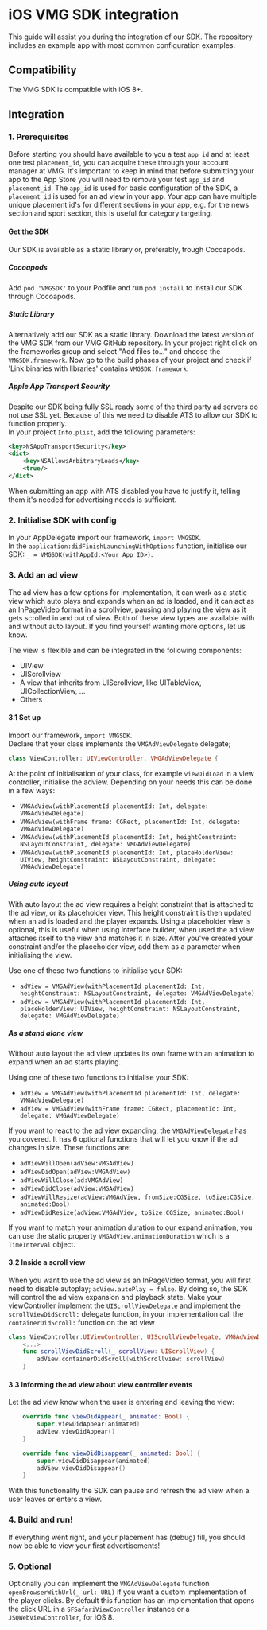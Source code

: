 # iOS VMG SDK integration

This guide will assist you during the integration of our SDK. The repository includes an example app with most common configuration examples.

## Compatibility

The VMG SDK is compatible with iOS 8+.

## Integration

### 1. Prerequisites

Before starting you should have available to you a test `app_id` and at least one test `placement_id`, you can acquire these through your account manager at VMG. It's important to keep in mind that before submitting your app to the App Store you will need to remove your test `app_id` and `placement_id`. The `app_id` is used for basic configuration of the SDK, a `placement_id` is used for an ad view in your app. Your app can have multiple unique placement id's for different sections in your app, e.g. for the news section and sport section, this is useful for category targeting.

#### Get the SDK

Our SDK is available as a static library or, preferably, trough Cocoapods.

##### Cocoapods

Add `pod 'VMGSDK'` to your Podfile and run `pod install` to install our SDK through Cocoapods.

##### Static Library

Alternatively add our SDK as a static library. Download the latest version of the VMG SDK from our VMG GitHub repository. In your project right click on the frameworks group and select "Add files to..." and choose the `VMGSDK.framework`. Now go to the build phases of your project and check if 'Link binaries with libraries' contains `VMGSDK.framework`.

##### Apple App Transport Security

Despite our SDK being fully SSL ready some of the third party ad servers do not use SSL yet. Because of this we need to disable ATS to allow our SDK to function properly.  
In your project `Info.plist`, add the following parameters:
```xml
<key>NSAppTransportSecurity</key>
<dict>
    <key>NSAllowsArbitraryLoads</key>
    <true/>
</dict>
```

When submitting an app with ATS disabled you have to justify it, telling them it's needed for advertising needs is sufficient.

### 2. Initialise SDK with config

In your AppDelegate import our framework, `import VMGSDK`.  
In the `application:didFinishLaunchingWithOptions` function, initialise our SDK: `_ = VMGSDK(withAppId:<Your App ID>)`.

### 3. Add an ad view

The ad view has a few options for implementation, it can work as a static view which auto plays and expands when an ad is loaded, and it can act as an InPageVideo format in a scrollview, pausing and playing the view as it gets scrolled in and out of view. Both of these view types are available with and without auto layout. If you find yourself wanting more options, let us know.

The view is flexible and can be integrated in the following components:
- UIView  
- UIScrollview  
- A view that inherits from UIScrollview, like UITableView, UICollectionView, ...  
- Others  

#### 3.1 Set up

Import our framework, `import VMGSDK`.  
Declare that your class implements the `VMGAdViewDelegate` delegate;
```swift
class ViewController: UIViewController, VMGAdViewDelegate {
```

At the point of initialisation of your class, for example `viewDidLoad` in a view controller, initialise the adview.
Depending on your needs this can be done in a few ways:
- `VMGAdView(withPlacementId placementId: Int, delegate: VMGAdViewDelegate)`  
- `VMGAdView(withFrame frame: CGRect, placementId: Int, delegate: VMGAdViewDelegate)`  
- `VMGAdView(withPlacementId placementId: Int, heightConstraint: NSLayoutConstraint, delegate: VMGAdViewDelegate)`  
- `VMGAdView(withPlacementId placementId: Int, placeHolderView: UIView, heightConstraint: NSLayoutConstraint, delegate: VMGAdViewDelegate)`  

##### Using auto layout

With auto layout the ad view requires a height constraint that is attached to the ad view, or its placeholder view. This height constraint is then updated when an ad is loaded and the player expands. Using a placeholder view is optional, this is useful when using interface builder, when used the ad view attaches itself to the view and matches it in size.
After you've created your constraint and/or the placeholder view, add them as a parameter when initialising the view.

Use one of these two functions to initialise your SDK:
- `adView = VMGAdView(withPlacementId placementId: Int, heightConstraint: NSLayoutConstraint, delegate: VMGAdViewDelegate)`
- `adView = VMGAdView(withPlacementId placementId: Int, placeHolderView: UIView, heightConstraint: NSLayoutConstraint, delegate: VMGAdViewDelegate)`

##### As a stand alone view
Without auto layout the ad view updates its own frame with an animation to expand when an ad starts playing.

Using one of these two functions to initialise your SDK:
- `adView = VMGAdView(withPlacementId placementId: Int, delegate: VMGAdViewDelegate)`  
- `adView = VMGAdView(withFrame frame: CGRect, placementId: Int, delegate: VMGAdViewDelegate)`  

If you want to react to the ad view expanding, the `VMGAdViewDelegate` has you covered. It has 6 optional functions that will let you know if the ad changes in size. These functions are:
- `adViewWillOpen(adView:VMGAdView)`  
- `adViewDidOpen(adView:VMGAdView)`  
- `adViewWillClose(ad:VMGAdView)`  
- `adViewDidClose(adView:VMGAdView)`  
- `adViewWillResize(adView:VMGAdView, fromSize:CGSize, toSize:CGSize, animated:Bool)`  
- `adViewDidResize(adView:VMGAdView, toSize:CGSize, animated:Bool)`  

If you want to match your animation duration to our expand animation, you can use the static property `VMGAdView.animationDuration` which is a `TimeInterval` object.

#### 3.2 Inside a scroll view

When you want to use the ad view as an InPageVideo format, you will first need to disable autoplay; `adView.autoPlay = false`. By doing so, the SDK will control the ad view expansion and playback state.
Make your viewController implement the `UIScrollViewDelegate` and implement the `scrollViewDidScroll:` delegate function, in your implementation call the `containerDidScroll:` function on the ad view
```swift
class ViewController:UIViewController, UIScrollViewDelegate, VMGAdViewDelegate {
	<...>
	func scrollViewDidScroll(_ scrollView: UIScrollView) {
	    adView.containerDidScroll(withScrollview: scrollView)
	}
```


#### 3.3 Informing the ad view about view controller events

Let the ad view know when the user is entering and leaving the view:

```swift
    override func viewDidAppear(_ animated: Bool) {
        super.viewDidAppear(animated)
        adView.viewDidAppear()
    }

    override func viewDidDisappear(_ animated: Bool) {
        super.viewDidDisappear(animated)
        adView.viewDidDisappear()
    }
```

With this functionality the SDK can pause and refresh the ad view when a user leaves or enters a view.

### 4. Build and run!

If everything went right, and your placement has (debug) fill, you should now be able to view your first advertisements!

### 5. Optional

Optionally you can implement the `VMGAdViewDelegate` function `openBrowserWithUrl(_ url: URL)` if you want a custom implementation of the player clicks. By default this function has an implementation that opens the click URL in a `SFSafariViewController` instance or a `JSQWebViewController`, for iOS 8.
